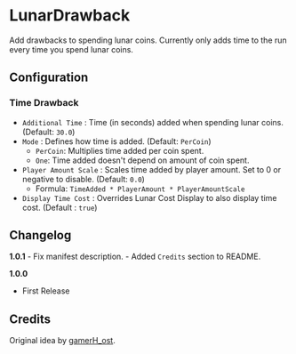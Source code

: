 # LunarDrawback

Add drawbacks to spending lunar coins. Currently only adds time to the run every time you spend lunar coins.

## Configuration

### Time Drawback
- `Additional Time` : Time (in seconds) added when spending lunar coins. (Default: `30.0`)
- `Mode` : Defines how time is added. (Default: `PerCoin`)
	- `PerCoin`: Multiplies time added per coin spent. 
	- `One`: Time added doesn't depend on amount of coin spent.
- `Player Amount Scale` : Scales time added by player amount. Set to 0 or negative to disable. (Default: `0.0`)
	- Formula: `TimeAdded * PlayerAmount * PlayerAmountScale`
- `Display Time Cost` : Overrides Lunar Cost Display to also display time cost. (Default : `true`)

## Changelog

**1.0.1**
    - Fix manifest description.
    - Added `Credits` section to README.

**1.0.0**

* First Release

## Credits

Original idea by [gamerH_ost](https://www.twitch.tv/gamerh_0st).
